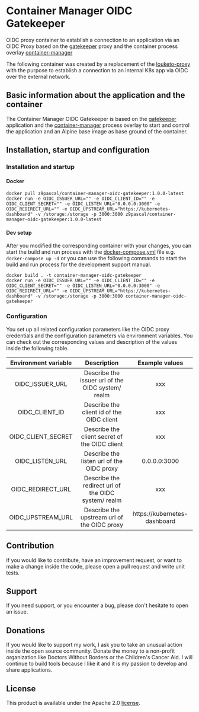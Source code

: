 # Container Manager OIDC Gatekeeper

OIDC proxy container to establish a connection to an application via an OIDC Proxy based on the [gatekeeper](https://github.com/gogatekeeper/gatekeeper) proxy and the container process overlay [container-manager](https://github.com/ZPascal/container-manager)

The following container was created by a replacement of the [louketo-proxy](https://github.com/louketo/louketo-proxy) with the purpose to establish a connection to an internal K8s app via OIDC over the external network.

## Basic information about the application and the container
The Container Manager OIDC Gatekeeper is based on the [gatekeeper](https://github.com/gogatekeeper/gatekeeper) application and the [container-manager](https://github.com/ZPascal/container-manager) process overlay to start and control the application and an Alpine base image as base ground of the container.

## Installation, startup and configuration
### Installation and startup
#### Docker
```
docker pull z9pascal/container-manager-oidc-gatekeeper:1.0.0-latest
docker run -e OIDC_ISSUER_URL="" -e OIDC_CLIENT_ID="" -e OIDC_CLIENT_SECRET="" -e OIDC_LISTEN_URL="0.0.0.0:3000" -e OIDC_REDIRECT_URL="" -e OIDC_UPSTREAM_URL="https://kubernetes-dashboard" -v /storage:/storage -p 3000:3000 z9pascal/container-manager-oidc-gatekeeper:1.0.0-latest
```

#### Dev setup
After you modified the corresponding container with your changes, you can start the build and run process with the [docker-compose.yml](docker-compose.yml) file e.g. `docker-compose up -d` or you can use the following commands to start the build and run process for the development support manual.
```
docker build . -t container-manager-oidc-gatekeeper
docker run -e OIDC_ISSUER_URL="" -e OIDC_CLIENT_ID="" -e OIDC_CLIENT_SECRET="" -e OIDC_LISTEN_URL="0.0.0.0:3000" -e OIDC_REDIRECT_URL="" -e OIDC_UPSTREAM_URL="https://kubernetes-dashboard" -v /storage:/storage -p 3000:3000 container-manager-oidc-gatekeeper
```

### Configuration
You set up all related configuration parameters like the OIDC proxy credentials and the configuration parameters via environment variables. You can check out the corresponding values and description of the values inside the following table.

| Environment variable |                     Description                     |        Example values        |
|:--------------------:|:---------------------------------------------------:|:----------------------------:|
|   OIDC_ISSUER_URL    |  Describe the issuer url of the OIDC system/ realm  |             xxx              |
|    OIDC_CLIENT_ID    |      Describe the client id of the OIDC client      |             xxx              |
|  OIDC_CLIENT_SECRET  |    Describe the client secret of the OIDC client    |             xxx              |
|   OIDC_LISTEN_URL    |      Describe the listen url of the OIDC proxy      |         0.0.0.0:3000         |
|  OIDC_REDIRECT_URL   | Describe the redirect url of the OIDC system/ realm |             xxx              |
|  OIDC_UPSTREAM_URL   |     Describe the upstream url of the OIDC proxy     | https://kubernetes-dashboard |

## Contribution

If you would like to contribute, have an improvement request, or want to make a change inside the code, please open a pull request and write unit tests.

## Support

If you need support, or you encounter a bug, please don't hesitate to open an issue.

## Donations

If you would like to support my work, I ask you to take an unusual action inside the open source community. Donate the money to a non-profit organization like Doctors Without Borders or the Children's Cancer Aid. I will continue to build tools because I like it and it is my passion to develop and share applications.

## License

This product is available under the Apache 2.0 [license](LICENSE).
